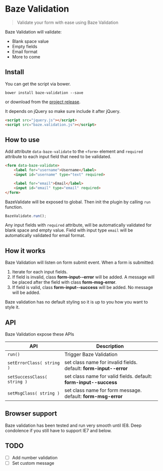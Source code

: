 # Baze Validation


> Validate your form with ease using Baze Validation

Baze Validation will validate:
* Blank space value
* Empty fields
* Email format
* More to come

## Install

You can get the script via bower.
```
bower install baze-validation --save
```
or download from the [project release](https://github.com/ImBobby/Baze-Validation/releases).

It depends on jQuery so make sure include it after jQuery.

```HTML
<script src="jquery.js"></script>
<script src="baze.validation.js"></script>
```

## How to use

Add attribute `data-baze-validate` to the `<form>` element and `required` attribute to each input field that need to be validated.

```HTML
<form data-baze-validate>
    <label for="username">Username</label>
    <input id="username" type="text" required>

    <label for="email">Email</label>
    <input id="email" type="email" required>
</form>
```

BazeValidate will be exposed to global. Then init the plugin by calling `run` function.

```Javascript
BazeValidate.run();
```

Any input fields with `required` attribute, will be automatically validated for blank space and empty value. Field with input type `email` will be automatically validated for email format.

## How it works

Baze Validation will listen on form submit event. When a form is submitted:

1. Iterate for each input fields.
2. If field is invalid, class **form-input--error** will be added. A message will be placed after the field with class **form-msg-error**.
3. If field is valid, class **form-input--success** will be added. No message will be added.

Baze validation has no default styling so it is up to you how you want to style it.

## API

Baze Validation expose these APIs

| API   | Description  |
|---|---|
| `run()`  | Trigger Baze Validation  |
| `setErrorClass( string )`  | set class name for invalid fields. default: **form-input--error**   |
| `setSuccessClass( string )`  | set class name for valid fields. default: **form-input--success**   |
| `setMsgClass( string )`  | set class name for form message. default: **form-msg-error**   |


## Browser support

Baze validation has been tested and run very smooth until IE8. Deep condolence if you still have to support IE7 and below.  

## TODO

- [ ] Add number validation
- [ ] Set custom message
